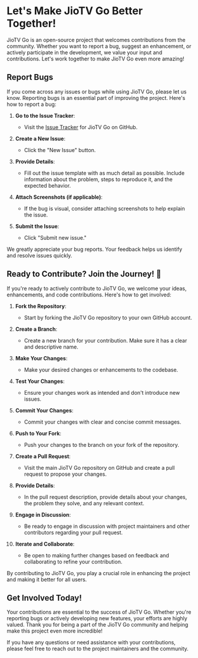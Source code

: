 # Let's Make JioTV Go Better Together!

JioTV Go is an open-source project that welcomes contributions from the community. Whether you want to report a bug, suggest an enhancement, or actively participate in the development, we value your input and contributions. Let's work together to make JioTV Go even more amazing!

## Report Bugs

If you come across any issues or bugs while using JioTV Go, please let us know. Reporting bugs is an essential part of improving the project. Here's how to report a bug:

1. **Go to the Issue Tracker**:
   - Visit the [Issue Tracker](https://github.com/rabilrbl/jiotv_go/issues) for JioTV Go on GitHub.

2. **Create a New Issue**:
   - Click the "New Issue" button.

3. **Provide Details**:
   - Fill out the issue template with as much detail as possible. Include information about the problem, steps to reproduce it, and the expected behavior.

4. **Attach Screenshots (if applicable)**:
   - If the bug is visual, consider attaching screenshots to help explain the issue.

5. **Submit the Issue**:
   - Click "Submit new issue."

We greatly appreciate your bug reports. Your feedback helps us identify and resolve issues quickly.

## Ready to Contribute? Join the Journey! 🚀

If you're ready to actively contribute to JioTV Go, we welcome your ideas, enhancements, and code contributions. Here's how to get involved:

1. **Fork the Repository**:
   - Start by forking the JioTV Go repository to your own GitHub account.

2. **Create a Branch**:
   - Create a new branch for your contribution. Make sure it has a clear and descriptive name.

3. **Make Your Changes**:
   - Make your desired changes or enhancements to the codebase.

4. **Test Your Changes**:
   - Ensure your changes work as intended and don't introduce new issues.

5. **Commit Your Changes**:
   - Commit your changes with clear and concise commit messages.

6. **Push to Your Fork**:
   - Push your changes to the branch on your fork of the repository.

7. **Create a Pull Request**:
   - Visit the main JioTV Go repository on GitHub and create a pull request to propose your changes.

8. **Provide Details**:
   - In the pull request description, provide details about your changes, the problem they solve, and any relevant context.

9. **Engage in Discussion**:
   - Be ready to engage in discussion with project maintainers and other contributors regarding your pull request.

10. **Iterate and Collaborate**:
    - Be open to making further changes based on feedback and collaborating to refine your contribution.

By contributing to JioTV Go, you play a crucial role in enhancing the project and making it better for all users.

## Get Involved Today!

Your contributions are essential to the success of JioTV Go. Whether you're reporting bugs or actively developing new features, your efforts are highly valued. Thank you for being a part of the JioTV Go community and helping make this project even more incredible!

If you have any questions or need assistance with your contributions, please feel free to reach out to the project maintainers and the community.